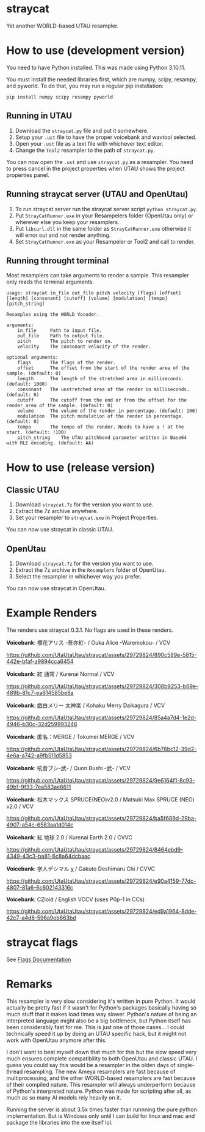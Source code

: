 # straycat
 Yet another WORLD-based UTAU resampler.

# How to use (development version)
 You need to have Python installed. This was made using Python 3.10.11.
 
 You must install the needed libraries first, which are numpy, scipy, resampy, and pyworld. To do that, you may run a regular pip installation:
 
```
pip install numpy scipy resampy pyworld
```

## Running in UTAU
 1. Download the `straycat.py` file and put it somewhere.
 2. Setup your `.ust` file to have the proper voicebank and wavtool selected.
 3. Open your `.ust` file as a text file with whichever text editor.
 4. Change the `Tool2` resampler to the path of `straycat.py`.

 You can now open the `.ust` and use `straycat.py` as a resampler. You need to press cancel in the project properties when UTAU shows the project properties panel.
## Running straycat server (UTAU and OpenUtau)
 1. To run straycat server run the straycat server script `python straycat.py`.
 2. Put `StrayCatRunner.exe` in your Resampelers folder (OpenUtau only) or wherever else you keep your resamplers.
 3. Put `libcurl.dll` in the same folder as `StrayCatRunner.exe` otherwise it will error out and not render anything.
 4. Set `StrayCatRunner.exe` as your Resampeler or Tool2 and call to render.
 
## Running throught terminal
 Most resamplers can take arguments to render a sample. This resampler only reads the terminal arguments.
 
```
usage: straycat in_file out_file pitch velocity [flags] [offset] [length] [consonant] [cutoff] [volume] [modulation] [tempo] [pitch_string]

Resamples using the WORLD Vocoder.

arguments:
	in_file		Path to input file.
	out_file	Path to output file.
	pitch		The pitch to render on.
	velocity	The consonant velocity of the render.

optional arguments:
	flags		The flags of the render.
	offset		The offset from the start of the render area of the sample. (default: 0)
	length		The length of the stretched area in milliseconds. (default: 1000)
	consonant	The unstretched area of the render in milliseconds. (default: 0)
	cutoff		The cutoff from the end or from the offset for the render area of the sample. (default: 0)
	volume		The volume of the render in percentage. (default: 100)
	modulation	The pitch modulation of the render in percentage. (default: 0)
	tempo		The tempo of the render. Needs to have a ! at the start. (default: !100)
	pitch_string	The UTAU pitchbend parameter written in Base64 with RLE encoding. (default: AA)
```

# How to use (release version)
## Classic UTAU
 1. Download `straycat.7z` for the version you want to use.
 2. Extract the 7z archive anywhere.
 3. Set your resampler to `straycat.exe` in Project Properties.

 You can now use straycat in classic UTAU.

## OpenUtau
 1. Download `straycat.7z` for the version you want to use.
 2. Extract the 7z archive in the `Resamplers` folder of OpenUtau.
 3. Select the resampler in whichever way you prefer.

 You can now use straycat in OpenUtau.

# Example Renders

 The renders use straycat 0.3.1. No flags are used in these renders.

**Voicebank**: 櫻花アリス -吾亦紅- / Ouka Alice -Waremokou- / VCV

https://github.com/UtaUtaUtau/straycat/assets/29729824/890c589e-5815-442e-bfaf-a9894cca6454

**Voicebank**: 紅 通常 / Kurenai Normal / VCV

https://github.com/UtaUtaUtau/straycat/assets/29729824/308b9253-b69e-489b-81c7-ea614585be8a

**Voicebank**: 戯白メリー 太神楽 / Kohaku Merry Daikagura / VCV

https://github.com/UtaUtaUtau/straycat/assets/29729824/85a4a7d4-1e2d-4946-b30c-32d259993246

**Voicebank**: 匿名：MERGE / Tokumei MERGE / VCV

https://github.com/UtaUtaUtau/straycat/assets/29729824/6b78bc12-39d2-4e6a-a742-a9fb511d5853

**Voicebank**: 吼音ブシ-武- / Quon Bushi -武- / VCV

https://github.com/UtaUtaUtau/straycat/assets/29729824/9e6164f1-8c93-49b1-9f33-7ea583ae6611

**Voicebank**: 松木マックス SPRUCE(NEO)v2.0 / Matsuki Max SPRUCE (NEO) v2.0 / VCV

https://github.com/UtaUtaUtau/straycat/assets/29729824/ba5f689d-29ba-4907-a54c-6583aa1d014c

**Voicebank**: 紅 地球 2.0 / Kurenai Earth 2.0 / CVVC

https://github.com/UtaUtaUtau/straycat/assets/29729824/8464ebd9-4349-43c3-ba81-6c8a64dcbaac

**Voicebank**: 学人デシマル χ / Gakuto Deshimaru Chi / CVVC

https://github.com/UtaUtaUtau/straycat/assets/29729824/e90a4159-77dc-4807-81a6-6c602143316c

**Voicebank**: CZloid / English VCCV (uses P0p-1 in CCs)

https://github.com/UtaUtaUtau/straycat/assets/29729824/ed9a1964-8dde-42c7-a4d8-596a9eb663bd

# straycat flags

See [Flags Documentation](flag_docs.md)

# Remarks
 This resampler is very slow considering it's written in pure Python. It would actually be pretty fast if it wasn't for Python's packages basically having so much stuff that it makes load times way slower. Python's nature of being an interpreted language might also be a big bottleneck, but Python itself has been considerably fast for me. This is just one of those cases... I could technically speed it up by doing an UTAU specific hack, but it might not work with OpenUtau anymore after this.
 
 I don't want to beat myself down that much for this but the slow speed very much ensures complete compatibility to both OpenUtau and classic UTAU. I guess you could say this would be a resampler in the olden days of single-thread resampling. The new Ameya resamplers are fast because of multiprocessing, and the other WORLD-based resamplers are fast because of their compiled nature. This resampler will always underperform because of Python's interpreted nature. Python was made for scripting after all, as much as so many AI models rely heavily on it.

Running the server is about 3.5x times faster than runnning the pure python implementation. But is Windows only until I can build for linux and mac and package the libraries into the exe itself lol.
